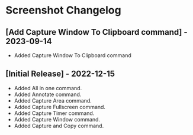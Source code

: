 # Screenshot Changelog

## [Add Capture Window To Clipboard command] - 2023-09-14

- Added Capture Window To Clipboard command

## [Initial Release] - 2022-12-15

- Added All in one command.
- Added Annotate command.
- Added Capture Area command.
- Added Capture Fullscreen command.
- Added Capture Timer command.
- Added Capture Window command.
- Added Capture and Copy command.
